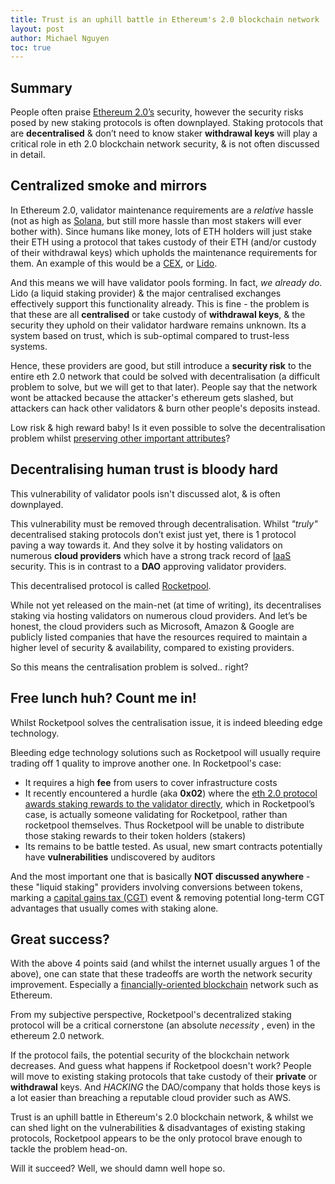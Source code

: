 ```yaml
---
title: Trust is an uphill battle in Ethereum's 2.0 blockchain network
layout: post
author: Michael Nguyen
toc: true
---
```


## Summary
People often praise [Ethereum 2.0’s](https://ethereum.org/en/eth2/) security, however the security risks posed by new staking protocols is often downplayed. Staking protocols that are **decentralised** & don’t need to know staker **withdrawal keys** will play a critical role in eth 2.0 blockchain network security, & is not often discussed in detail.

## Centralized smoke and mirrors
In Ethereum 2.0, validator maintenance requirements are a *relative* hassle (not as high as [Solana](https://docs.solana.com/running-validator/validator-reqs), but still more hassle than most stakers will ever bother with). Since humans like money, lots of ETH holders will just stake their ETH using a protocol that takes custody of their ETH (and/or custody of their withdrawal keys) which upholds the maintenance requirements for them. An example of this would be a [CEX](https://www.binance.com/en), or [Lido](https://lido.fi/).

And this means we will have validator pools forming. In fact, *we already do*. Lido (a liquid staking provider) & the major centralised exchanges effectively support this functionality already. This is fine - the problem is that these are all **centralised** or take custody of **withdrawal keys**, & the security they uphold on their validator hardware remains unknown. Its a system based on trust, which is sub-optimal compared to trust-less systems.

Hence, these providers are good, but still introduce a **security risk** to the entire eth 2.0 network that could be solved with decentralisation (a difficult problem to solve, but we will get to that later). People say that the network wont be attacked because the attacker's ethereum gets slashed, but attackers can hack other validators & burn other people's deposits instead.

Low risk & high reward baby! Is it even possible to solve the decentralisation problem whilst [preserving other important attributes](https://docs.ethhub.io/ethereum-roadmap/ethereum-2.0/sharding/)?

## Decentralising human trust is bloody hard
This vulnerability of validator pools isn't discussed alot, & is often downplayed.

This vulnerability must be removed through decentralisation. Whilst *"truly"* decentralised staking protocols don’t exist just yet, there is 1 protocol paving a way towards it. And they solve it by hosting validators on numerous **cloud providers** which have a strong track record of [IaaS](https://azure.microsoft.com/en-au/overview/what-is-iaas/) security. This is in contrast to a **DAO** approving validator providers.

This decentralised protocol is called [Rocketpool](https://www.rocketpool.net/).

While not yet released on the main-net (at time of writing), its decentralises staking via hosting validators on numerous cloud providers. And let’s be honest, the cloud providers such as Microsoft, Amazon & Google are publicly listed companies that have the resources required to maintain a higher level of security & availability, compared to existing providers.

So this means the centralisation problem is solved.. right?

## Free lunch huh? Count me in!
Whilst Rocketpool solves the centralisation issue, it is indeed bleeding edge technology.

Bleeding edge technology solutions such as Rocketpool will usually require trading off 1 quality to improve another one. In Rocketpool's case:
- It requires a high **fee** from users to cover infrastructure costs
- It recently encountered a hurdle (aka **0x02**) where the [eth 2.0 protocol awards staking rewards to the validator directly](https://github.com/ethereum/eth2.0-specs/pull/2454), which in Rocketpool’s case, is actually someone validating for Rocketpool, rather than rocketpool themselves. Thus Rocketpool will be unable to distribute those staking rewards to their token holders (stakers)
- Its remains to be battle tested. As usual, new smart contracts potentially have **vulnerabilities** undiscovered by auditors

And the most important one that is basically **NOT discussed anywhere** - these "liquid staking" providers involving conversions between tokens, marking a [capital gains tax (CGT)](https://www.ato.gov.au/general/capital-gains-tax/) event & removing potential long-term CGT advantages that usually comes with staking alone.

## Great success?
With the above 4 points said (and whilst the internet usually argues 1 of the above), one can state that these tradeoffs are worth the network security improvement. Especially a [financially-oriented blockchain](https://defipulse.com/defi-list/) network such as Ethereum.

From my subjective perspective, Rocketpool's decentralized staking protocol will be a critical cornerstone (an absolute *necessity* , even) in the ethereum 2.0 network.

If the protocol fails, the potential security of the blockchain network decreases. And guess what happens if Rocketpool doesn't work? People will move to existing staking protocols that take custody of their **private** or **withdrawal** keys. And *HACKING* the DAO/company that holds those keys is a lot easier than breaching a reputable cloud provider such as AWS.

Trust is an uphill battle in Ethereum's 2.0 blockchain network, & whilst we can shed light on the vulnerabilities & disadvantages of existing staking protocols, Rocketpool appears to be the only protocol brave enough to tackle the problem head-on.

Will it succeed? Well, we should damn well hope so.
